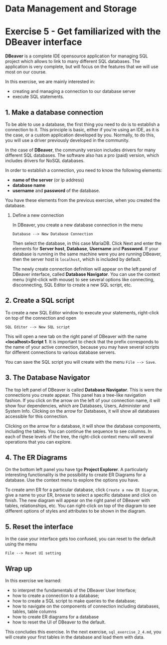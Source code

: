 # Data Management and Storage

# Exercise 5 - Get familiarized with the DBeaver interface

**DBeaver** is a complete IDE opensource application for managing SQL project which allows to link to many different SQL databases. The application is very complete, but will focus on the features that we will use most on our course.

In this exercise, we are mainly interested in:
- creating and managing a connection to our database server
- execute SQL statements.

## 1. Make a database connection 

To be able to use a database, the first thing you need to do is to establish a connection to it. This principle is basic, either if you're using an IDE, as it is the case, or a custom application developed by you. Normally, to do this, you will use a driver previously developed in the community.

In the case of **DBeaver**, the community version includes drivers for many different SQL databases. The software also has a pro (paid) version, which includes drivers for NoSQL databases.

In order to establish a connection, you need to know the following elements:
- **name of the server** (or ip address)
- **database name**
- **username** and **password** of the database.

You have these elements from the previous exercise, when you created the database.

   1. Define a new connection
   
      In DBeaver, you create a new database connection in the menu 

      `Database --> New Database Connection` 

       Then select the database, in this case MariaDB. Click Next and enter the elements for **Server host**, **Database**, **Username** and **Password**. If your database is running in the same machine were you are running DBeaver, then the server host is `localhost`, which is included by default.

      The newly create connection definition will appear on the left panel of DBeaver interface, called **Database Navigator**. You can use the context menu (right-click with mouse) to see several options like connecting, disconnecting, SQL Editor to create a new SQL script, etc. 

## 2. Create a SQL script

To create a new SQL Editor window to execute your statements, right-click on top of the connection and open 
       
`
SQL Editor --> New SQL script
`

This will open a new tab on the right panel of DBeaver with the name **\<localhost\>Script 1**. It is important to check that the prefix corresponds to the name of your active connection, because you may have several scripts for different connections to various database servers.

You can save the SQL script you will create with the menu `File --> Save`.

## 3. The Database Navigator

The top left panel of DBeaver is called **Database Navigator**. This is were the connections you create appear. This panel has a tree-like navigation fashion. If you click on the arrow on the left of your connection name, it will show four dependencies, which are Databases, Users, Administer and System Info. Clicking on the arrow for Databases, it will show all databases accessible for this connection. 

Clicking on the arrow for a database, it will show the database components, including the tables. You can continue the sequence to see columns. In each of these levels of the tree, the right-click context menu will several operations that you can explore.

## 4. The ER Diagrams

On the bottom left panel you have tge **Project Explorer**. A particularly interesting functionality is the possibility to create ER Diagrams for a database. Use the context menu to explore the options you have.

To create amn ER for a particular database, click `Create a new ER Diagram`, give a name to your ER, browse to select a specific database and click on finish. The new diagram will appear on the right panel of DBeaver with tables, relationships, etc. You can right-click on top of the diagram to see different options of styles and attributes to be shown in the diagram.

## 5. Reset the interface

In the case your interface gets too confused, you can reset to the default using the menu

`
File --> Reset UI setting
`

## Wrap up

In this exercise we learned:
- to interpret the fundamentals of the DBeaver User Interface;
- how to create a connection to a database;
- how to create a SQL script to make queries to the database;
- how to navigate on the components of connection including databases, tables, table columns
- how to create ER diagrams for a database
- how to reset the UI of DBeaver to the default.

This concludes this exercise. In the next exercise, `sql_exercise_2_4.md`, you will create your first tables in the database and load them with data.


